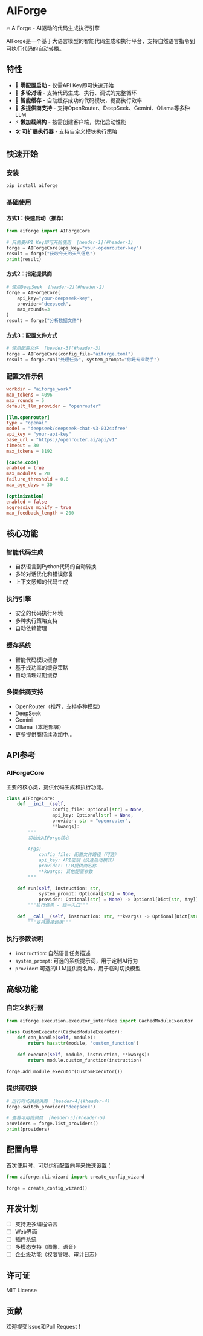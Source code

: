 # AIForge  
  
🔥 AIForge - AI驱动的代码生成执行引擎  
  
AIForge是一个基于大语言模型的智能代码生成和执行平台，支持自然语言指令到可执行代码的自动转换。  
  
## 特性  
  
- 🚀 **零配置启动** - 仅需API Key即可快速开始  
- 🔄 **多轮对话** - 支持代码生成、执行、调试的完整循环  
- 💾 **智能缓存** - 自动缓存成功的代码模块，提高执行效率  
- 🔌 **多提供商支持** - 支持OpenRouter、DeepSeek、Gemini、Ollama等多种LLM  
- ⚡ **懒加载架构** - 按需创建客户端，优化启动性能  
- 🛠️ **可扩展执行器** - 支持自定义模块执行策略  
  
## 快速开始  
  
### 安装  
  
```bash  
pip install aiforge  
```  
  
### 基础使用  
  
#### 方式1：快速启动（推荐）  
```python  
from aiforge import AIForgeCore  
  
# 只需要API Key即可开始使用  [header-1](#header-1)
forge = AIForgeCore(api_key="your-openrouter-key")  
result = forge("获取今天的天气信息")  
print(result)  
```  
  
#### 方式2：指定提供商  
```python  
# 使用DeepSeek  [header-2](#header-2)
forge = AIForgeCore(  
    api_key="your-deepseek-key",   
    provider="deepseek",  
    max_rounds=3  
)  
result = forge("分析数据文件")  
```  
  
#### 方式3：配置文件方式  
```python  
# 使用配置文件  [header-3](#header-3)
forge = AIForgeCore(config_file="aiforge.toml")  
result = forge.run("处理任务", system_prompt="你是专业助手")  
```  
  
### 配置文件示例  
  
```toml  
workdir = "aiforge_work"  
max_tokens = 4096  
max_rounds = 5  
default_llm_provider = "openrouter"  
  
[llm.openrouter]  
type = "openai"  
model = "deepseek/deepseek-chat-v3-0324:free"  
api_key = "your-api-key"  
base_url = "https://openrouter.ai/api/v1"  
timeout = 30  
max_tokens = 8192  
  
[cache.code]  
enabled = true  
max_modules = 20  
failure_threshold = 0.8  
max_age_days = 30  
  
[optimization]  
enabled = false  
aggressive_minify = true  
max_feedback_length = 200  
```  
  
## 核心功能  
  
### 智能代码生成  
- 自然语言到Python代码的自动转换  
- 多轮对话优化和错误修复  
- 上下文感知的代码生成  
  
### 执行引擎  
- 安全的代码执行环境  
- 多种执行策略支持  
- 自动依赖管理  
  
### 缓存系统  
- 智能代码模块缓存  
- 基于成功率的缓存策略  
- 自动清理过期缓存  
  
### 多提供商支持  
- OpenRouter（推荐，支持多种模型）  
- DeepSeek  
- Gemini  
- Ollama（本地部署）  
- 更多提供商持续添加中...  
  
## API参考  
  
### AIForgeCore  
  
主要的核心类，提供代码生成和执行功能。  
  
```python  
class AIForgeCore:  
    def __init__(self,   
                 config_file: Optional[str] = None,  
                 api_key: Optional[str] = None,  
                 provider: str = "openrouter",  
                 **kwargs):  
        """  
        初始化AIForge核心  
          
        Args:  
            config_file: 配置文件路径（可选）  
            api_key: API密钥（快速启动模式）  
            provider: LLM提供商名称  
            **kwargs: 其他配置参数  
        """  
      
    def run(self, instruction: str,   
            system_prompt: Optional[str] = None,   
            provider: Optional[str] = None) -> Optional[Dict[str, Any]]:  
        """执行任务 - 统一入口"""  
      
    def __call__(self, instruction: str, **kwargs) -> Optional[Dict[str, Any]]:  
        """支持直接调用"""  
```  
  
### 执行参数说明  
  
- `instruction`: 自然语言任务描述  
- `system_prompt`: 可选的系统提示词，用于定制AI行为  
- `provider`: 可选的LLM提供商名称，用于临时切换模型  
  
## 高级功能  
  
### 自定义执行器  
```python  
from aiforge.execution.executor_interface import CachedModuleExecutor  
  
class CustomExecutor(CachedModuleExecutor):  
    def can_handle(self, module):  
        return hasattr(module, 'custom_function')  
      
    def execute(self, module, instruction, **kwargs):  
        return module.custom_function(instruction)  
  
forge.add_module_executor(CustomExecutor())  
```  
  
### 提供商切换  
```python  
# 运行时切换提供商  [header-4](#header-4)
forge.switch_provider("deepseek")  
  
# 查看可用提供商  [header-5](#header-5)
providers = forge.list_providers()  
print(providers)  
```  
  
## 配置向导  
  
首次使用时，可以运行配置向导来快速设置：  
  
```python  
from aiforge.cli.wizard import create_config_wizard  
  
forge = create_config_wizard()  
```  
  
## 开发计划  
  
- [ ] 支持更多编程语言  
- [ ] Web界面  
- [ ] 插件系统  
- [ ] 多模态支持（图像、语音）  
- [ ] 企业级功能（权限管理、审计日志）  
  
## 许可证  
  
MIT License  
  
## 贡献  
  
欢迎提交Issue和Pull Request！